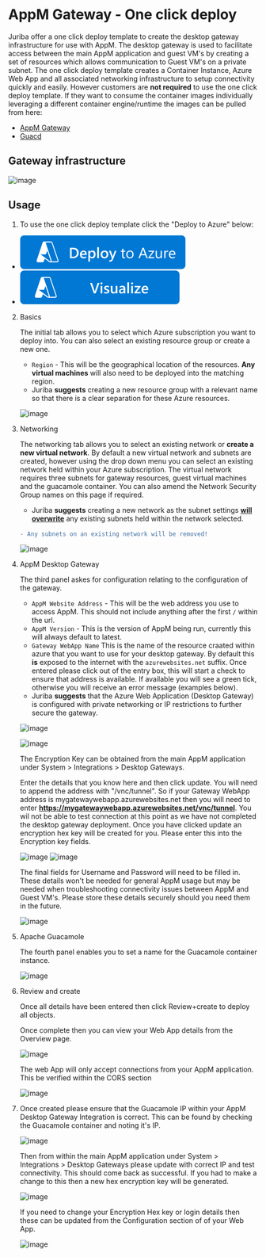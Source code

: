 # AppM Gateway - One click deploy

Juriba offer a one click deploy template to create the desktop gateway infrastructure for use with AppM. The desktop gateway is used to facilitate access between the main AppM application and guest VM's by creating a set of resources which allows communication to Guest VM's on a private subnet.
The one click deploy template creates a Container Instance, Azure Web App and all associated networking infrastructure to setup connectivity quickly and easily. However customers are **not required** to use the one click deploy template. If they want to consume the container images individually leveraging a different container engine/runtime the images can be pulled from here:
 - [AppM Gateway](https://hub.docker.com/r/juriba/appmgateway)
 - [Guacd](https://hub.docker.com/r/guacamole/guacd)


## Gateway infrastructure
![image](https://github.com/juribalimited/deploy-appm-gateway/assets/109281915/26cba5f0-a867-4fe1-83d4-19ac0a109d30)

## Usage


1. To use the one click deploy template click the "Deploy to Azure" below:

- [![Deploy To Azure](https://raw.githubusercontent.com/Azure/azure-quickstart-templates/master/1-CONTRIBUTION-GUIDE/images/deploytoazure.svg?sanitize=true)](https://portal.azure.com/#create/Microsoft.Template/uri/https%3A%2F%2Fraw.githubusercontent.com%2Fjuribalimited%2Fdeploy-appm-gateway%2Fmain%2FmainTemplate.json/createUIDefinitionUri/https%3A%2F%2Fraw.githubusercontent.com%2Fjuribalimited%2Fdeploy-appm-gateway%2Fmain%2FcreateUiDefinition.json)
- [![Visualize](https://raw.githubusercontent.com/Azure/azure-quickstart-templates/master/1-CONTRIBUTION-GUIDE/images/visualizebutton.svg?sanitize=true)](http://armviz.io/#/?load=https%3A%2F%2Fraw.githubusercontent.com%2Fjuribalimited%2Fdeploy-appm-gateway%2Fmain%2FmainTemplate.json)

2. Basics

    The initial tab allows you to select which Azure subscription you want to deploy into. You can also select an existing resource group or create a new one.
    - `Region` - This will be the geographical location of the resources. **Any virtual machines** will also need to be deployed into the matching region.
    * Juriba **suggests** creating a new resource group with a relevant name so that there is a clear separation for these Azure resources.

    ![image](https://github.com/juribalimited/deploy-appm-gateway/assets/109281915/f7e2831f-db99-4347-81fe-a25d244044d5)


3. Networking

    The networking tab allows you to select an existing network or **create a new virtual network**. By default a new virtual network and subnets are created, however using the drop down menu you can select an existing network held within your Azure subscription. The virtual network requires three subnets for gateway resources, guest virtual machines and the guacamole container. You can also amend the Network Security Group names on this page if required.
    * Juriba **suggests** creating a new network as the subnet settings <u>**will overwrite**</u> any existing subnets held within the network selected.
    ```diff
    - Any subnets on an existing network will be removed!
    ```

    ![image](https://github.com/juribalimited/deploy-appm-gateway/assets/109281915/21d53c53-387a-4a32-b62a-34483d822dda)

4.  AppM Desktop Gateway

    The third panel askes for configuration relating to the configuration of the gateway.
    - `AppM Website Address` - This will be the web address you use to access AppM. This should not include anything after the first `/` within the url.
    - `AppM Version` - This is the version of AppM being run, currently this will always default to latest.
    - `Gateway WebApp Name` This is the name of the resource craated within azure that you want to use for your desktop gateway. By default this **is** exposed to the internet with the `azurewebsites.net` suffix. Once entered please click out of the entry box, this will start a check to ensure that address is available. If available you will see a green tick, otherwise you will receive an error message (examples below).
    * Juriba **suggests** that the Azure Web Application (Desktop Gateway) is configured with private networking or IP restrictions to further secure the gateway.

    ![image](https://github.com/juribalimited/deploy-appm-gateway/assets/109281915/59ee9fb1-e8f4-4146-ab35-467abc3ea444)

    ![image](https://github.com/juribalimited/deploy-appm-gateway/assets/109281915/c4fbf88b-56a0-44d7-88c9-34ebe54071ed)

    The Encryption Key can be obtained from the main AppM application under System > Integrations > Desktop Gateways.

    Enter the details that you know here and then click update. You will need to append the address with "/vnc/tunnel". So if your Gateway WebApp address is mygatewaywebapp.azurewebsites.net then you will need to enter **https://mygatewaywebapp.azurewebsites.net/vnc/tunnel**. You wil not be able to test connection at this point as we have not completed the desktop gateway deployment. Once you have clicked update
    an encryption hex key will be created for you. Please enter this into the Encryption key fields.

    ![image](https://github.com/juribalimited/deploy-appm-gateway/assets/109281915/fd095519-53f0-4c81-a56b-366f8dbb9028)
    ![image](https://github.com/juribalimited/deploy-appm-gateway/assets/109281915/770ef24c-c60f-4a4d-b665-4a0799df931f)



    The final fields for Username and Password will need to be filled in. These details won't be needed for general AppM usage but may be needed when troubleshooting connectivity issues between AppM and Guest VM's. Please store these details securely should you need them in the future.

    ![image](https://github.com/juribalimited/deploy-appm-gateway/assets/109281915/119e0081-a39a-49b6-99ab-9b92e03a9430)

5. Apache Guacamole

    The fourth panel enables you to set a name for the Guacamole container instance.

    ![image](https://github.com/juribalimited/deploy-appm-gateway/assets/109281915/aa546a13-5193-4bf2-984d-cd4eb513df6e)

6. Review and create

    Once all details have been entered then click Review+create to deploy all objects.

    Once complete then you can view your Web App details from the Overview page.

    ![image](https://github.com/juribalimited/deploy-appm-gateway/assets/109281915/02d00444-f7ea-4902-a744-86ff44e5d11b)

    The web App will only accept connections from your AppM application. This be verified within the CORS section

    ![image](https://github.com/juribalimited/deploy-appm-gateway/assets/109281915/635db2dd-bc96-4807-8dd1-2f71e583afe6)

7. Once created please ensure that the Guacamole IP within your AppM Desktop Gateway Integration is correct. This can be found by checking the Guacamole container and noting it's IP.

    ![image](https://github.com/juribalimited/deploy-appm-gateway/assets/109281915/885df0f7-ea02-4c45-83b2-7a850abca71c)

    Then from within the main AppM application under System > Integrations > Desktop Gateways please update with correct IP and test connectivity. This should come back as successful. If you had to make a change to this then a new hex encryption key will be generated.

    ![image](https://github.com/juribalimited/deploy-appm-gateway/assets/109281915/726d7c4a-7e31-43cd-b367-86a3383aeb8f)

    If you need to change your Encryption Hex key or login details then these can be updated from the Configuration section of of your Web App.

    ![image](https://github.com/juribalimited/deploy-appm-gateway/assets/109281915/440a494f-5047-40e9-b489-7ce7f691f760)










